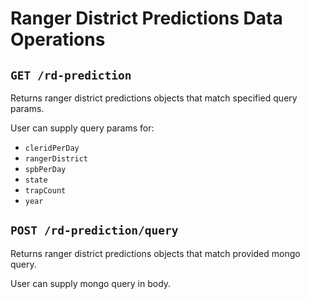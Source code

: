 # Ranger District Predictions Data Operations

## `GET /rd-prediction`

Returns ranger district predictions objects that match specified query params.

User can supply query params for:

- `cleridPerDay`
- `rangerDistrict`
- `spbPerDay`
- `state`
- `trapCount`
- `year`

## `POST /rd-prediction/query`

Returns ranger district predictions objects that match provided mongo query.

User can supply mongo query in body.
